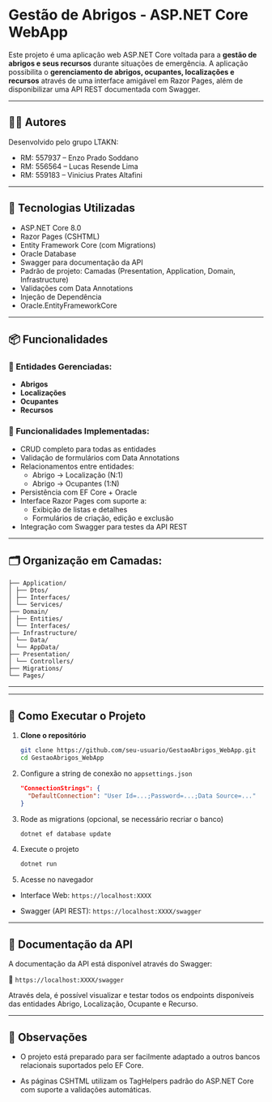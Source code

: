 # Gestão de Abrigos - ASP.NET Core WebApp

Este projeto é uma aplicação web ASP.NET Core voltada para a **gestão de abrigos e seus recursos** durante situações de emergência. A aplicação possibilita o **gerenciamento de abrigos, ocupantes, localizações e recursos** através de uma interface amigável em Razor Pages, além de disponibilizar uma API REST documentada com Swagger.

---

## 👨‍💻 Autores
Desenvolvido pelo grupo LTAKN:
- RM: 557937  –  Enzo Prado Soddano
- RM: 556564  –  Lucas Resende Lima
- RM: 559183  –  Vinicius Prates Altafini

---

## 🧩 Tecnologias Utilizadas

- ASP.NET Core 8.0
- Razor Pages (CSHTML)
- Entity Framework Core (com Migrations)
- Oracle Database
- Swagger para documentação da API
- Padrão de projeto: Camadas (Presentation, Application, Domain, Infrastructure)
- Validações com Data Annotations
- Injeção de Dependência
- Oracle.EntityFrameworkCore

---

## 📦 Funcionalidades

### 📁 Entidades Gerenciadas:
- **Abrigos**
- **Localizações**
- **Ocupantes**
- **Recursos**

### 🔧 Funcionalidades Implementadas:
- CRUD completo para todas as entidades
- Validação de formulários com Data Annotations
- Relacionamentos entre entidades:
  - Abrigo → Localização (N:1)
  - Abrigo → Ocupantes (1:N)
- Persistência com EF Core + Oracle
- Interface Razor Pages com suporte a:
  - Exibição de listas e detalhes
  - Formulários de criação, edição e exclusão
- Integração com Swagger para testes da API REST

---

## 🗂️ Organização em Camadas:

```GestaoAbrigos_WebApp/
├── Application/
│ ├── Dtos/
│ ├── Interfaces/
│ └── Services/
├── Domain/
│ ├── Entities/
│ └── Interfaces/
├── Infrastructure/
│ └── Data/
│ └── AppData/
├── Presentation/
│ └── Controllers/
├── Migrations/
└── Pages/
```

---

---

## 🚀 Como Executar o Projeto

1. **Clone o repositório**
   ```bash
   git clone https://github.com/seu-usuario/GestaoAbrigos_WebApp.git
   cd GestaoAbrigos_WebApp
   ```

2. Configure a string de conexão no ```appsettings.json```

   ```json
   "ConnectionStrings": {
     "DefaultConnection": "User Id=...;Password=...;Data Source=..."
   }
   ```

3. Rode as migrations (opcional, se necessário recriar o banco)

   ```bash
   dotnet ef database update
   ```

4. Execute o projeto

   ```bash
   dotnet run
   ```

5. Acesse no navegador

- Interface Web: ```https://localhost:XXXX```

- Swagger (API REST): ```https://localhost:XXXX/swagger```

---

## 📘 Documentação da API
A documentação da API está disponível através do Swagger:

🔗 ```https://localhost:XXXX/swagger```

Através dela, é possível visualizar e testar todos os endpoints disponíveis das entidades Abrigo, Localização, Ocupante e Recurso.

---

## 📎 Observações
- O projeto está preparado para ser facilmente adaptado a outros bancos relacionais suportados pelo EF Core.

- As páginas CSHTML utilizam os TagHelpers padrão do ASP.NET Core com suporte a validações automáticas.
